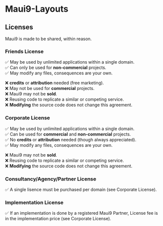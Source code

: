 # Maui9-Layouts

## Licenses

Maui9 is made to be shared, within reason.

### Friends License

✅ May be used by unlimited applications within a single domain.  
✅ Can only be used for **non-commercial** projects.  
✅ May modify any files, consequences are your own.

❌ **credits** or **attribution** needed (free marketing).  
❌ May not be used for **commercial** projects.  
❌ Maui9 may not be **sold**.  
❌ Reusing code to replicate a similar or competing service.  
❌ **Modifying** the source code does not change this agreement. 

### Corporate License

✅ May be used by unlimited applications within a single domain.  
✅ Can be used for **commercial** and **non-commercial** projects.  
✅ No **credits** or **attribution** needed (though always appreciated).  
✅ May modify any files, consequences are your own.

❌ Maui9 may not be **sold**.  
❌ Reusing code to replicate a similar or competing service.  
❌ **Modifying** the source code does not change this agreement. 

### Consultancy/Agency/Partner License
✅ A single lisence must be purchased per domain (see Corporate License).  

### Implementation License
✅ If an implementation is done by a registered Maui9 Partner, License fee is in the implementation price (see Corporate License).  
